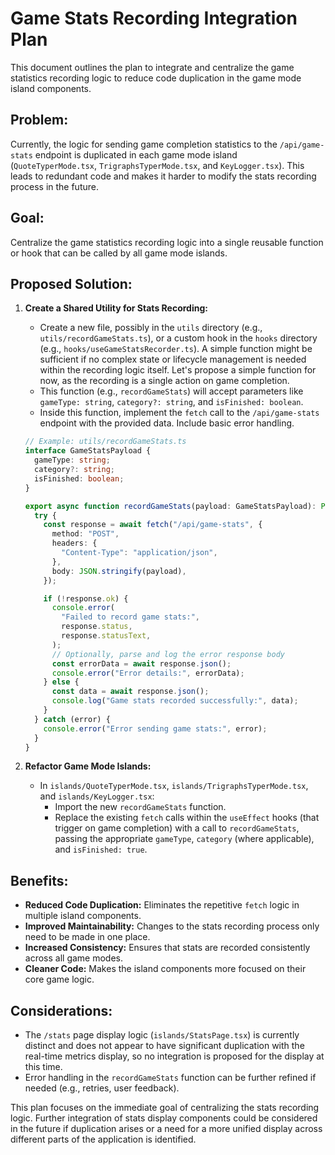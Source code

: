 # Game Stats Recording Integration Plan

This document outlines the plan to integrate and centralize the game statistics recording logic to reduce code duplication in the game mode island components.

## Problem:

Currently, the logic for sending game completion statistics to the `/api/game-stats` endpoint is duplicated in each game mode island (`QuoteTyperMode.tsx`, `TrigraphsTyperMode.tsx`, and `KeyLogger.tsx`). This leads to redundant code and makes it harder to modify the stats recording process in the future.

## Goal:

Centralize the game statistics recording logic into a single reusable function or hook that can be called by all game mode islands.

## Proposed Solution:

1.  **Create a Shared Utility for Stats Recording:**
    *   Create a new file, possibly in the `utils` directory (e.g., `utils/recordGameStats.ts`), or a custom hook in the `hooks` directory (e.g., `hooks/useGameStatsRecorder.ts`). A simple function might be sufficient if no complex state or lifecycle management is needed within the recording logic itself. Let's propose a simple function for now, as the recording is a single action on game completion.
    *   This function (e.g., `recordGameStats`) will accept parameters like `gameType: string`, `category?: string`, and `isFinished: boolean`.
    *   Inside this function, implement the `fetch` call to the `/api/game-stats` endpoint with the provided data. Include basic error handling.

    ```typescript
    // Example: utils/recordGameStats.ts
    interface GameStatsPayload {
      gameType: string;
      category?: string;
      isFinished: boolean;
    }

    export async function recordGameStats(payload: GameStatsPayload): Promise<void> {
      try {
        const response = await fetch("/api/game-stats", {
          method: "POST",
          headers: {
            "Content-Type": "application/json",
          },
          body: JSON.stringify(payload),
        });

        if (!response.ok) {
          console.error(
            "Failed to record game stats:",
            response.status,
            response.statusText,
          );
          // Optionally, parse and log the error response body
          const errorData = await response.json();
          console.error("Error details:", errorData);
        } else {
          const data = await response.json();
          console.log("Game stats recorded successfully:", data);
        }
      } catch (error) {
        console.error("Error sending game stats:", error);
      }
    }
    ```

2.  **Refactor Game Mode Islands:**
    *   In `islands/QuoteTyperMode.tsx`, `islands/TrigraphsTyperMode.tsx`, and `islands/KeyLogger.tsx`:
        *   Import the new `recordGameStats` function.
        *   Replace the existing `fetch` calls within the `useEffect` hooks (that trigger on game completion) with a call to `recordGameStats`, passing the appropriate `gameType`, `category` (where applicable), and `isFinished: true`.

## Benefits:

*   **Reduced Code Duplication:** Eliminates the repetitive `fetch` logic in multiple island components.
*   **Improved Maintainability:** Changes to the stats recording process only need to be made in one place.
*   **Increased Consistency:** Ensures that stats are recorded consistently across all game modes.
*   **Cleaner Code:** Makes the island components more focused on their core game logic.

## Considerations:

*   The `/stats` page display logic (`islands/StatsPage.tsx`) is currently distinct and does not appear to have significant duplication with the real-time metrics display, so no integration is proposed for the display at this time.
*   Error handling in the `recordGameStats` function can be further refined if needed (e.g., retries, user feedback).

This plan focuses on the immediate goal of centralizing the stats recording logic. Further integration of stats display components could be considered in the future if duplication arises or a need for a more unified display across different parts of the application is identified.